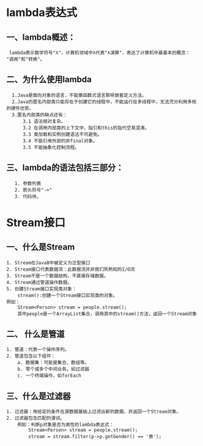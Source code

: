 # lambda表达式
## 一、lambda概述：
     lambda表示数学符号"λ"，计算机领域中λ代表"λ演算"，表达了计算机中最基本的概念： "调用"和"转换"。
## 二、为什么使用lambda
      1.Java是面向对象的语言，不能像函数式语言那样嵌套定义方法。
      2.Java的匿名内部类只能存在于创建它的线程中，不能运行在多线程中，无法充分利用多核的硬件优势。
      3.匿名内部类的缺点还有：
          3.1 语法相对复杂。
          3.2 在调用内部类的上下文中，指引和this的指代空易混淆。
          3.3 类加载和实例创建语法不可避免。
          3.4 不能引用外部的非final对象。
          3.5 不能抽象化控制流程。
## 三、lambda的语法包括三部分：
       1. 参数列表
       2. 箭头符号"->"
       3. 代码块。
       
# Stream接口
## 一、什么是Stream
  	1. Stream在Java8中被定义为泛型接口
 	2. Stream接口代表数据流：此数据流并非我们所熟知的I/O流
  	3. Stream不是一个数据结构，不直接存储数据。
  	4. Stream通过管道操作数据。
 	5. 创建Stream接口实现类对象：
  		stream():创建一个Stream接口实现类的对象。
  	例如：
  		Stream<Person> stream = people.stream();
  		其中people是一个ArrayList集合，调用其中的stream()方法，返回一个Stream对象
 
## 二、 什么是管道
 	1. 管道：代表一个操作序列。
 	2. 管道包含以下组件：
 		a. 数据集：可能是集合、数组等。
 		b. 零个或多个中间业务。如过滤器
 		c. 一个终端操作，如forEach
## 三、什么是过滤器
 	1. 过滤器：用给定的条件在源数据基础上过滤出新的数据，并返回一个Stream对象。
 	2. 过滤器包含匹配的谓词。
 		例如：判断p对象是否为男性的lambda表达式：
 			Stream<Person> stream = people.stream();
 			stream = stream.filter(p->p.getGender() == '男');